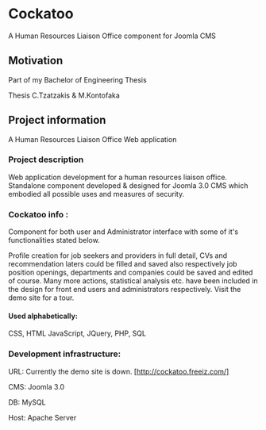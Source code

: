# Cockatoo
A Human Resources Liaison Office component for Joomla CMS

## Motivation

Part of my Bachelor of Engineering Thesis

Thesis C.Tzatzakis & M.Kontofaka 

## Project information 

A Human Resources Liaison Office Web application 

### Project description

Web application development for a human resources liaison office. Standalone component developed & designed for Joomla 3.0 CMS which embodied all possible uses and measures of security. 

### Cockatoo info : 

Component for both user and Administrator interface with some of it's functionalities stated below.

Profile creation for job seekers and providers in full detail, CVs and recommendation laters could be filled and saved also respectively job position openings, departments and companies could be saved and edited of course. Many more actions, statistical analysis etc. have been included in the design for front end users and administrators respectively. Visit the demo site for a tour. 
#### Used alphabetically: 
CSS, HTML JavaScript, JQuery, PHP, SQL
### Development infrastructure:

URL: Currently the demo site is down. [http://cockatoo.freeiz.com/]

CMS: Joomla 3.0

DB: MySQL

Host: Apache Server

